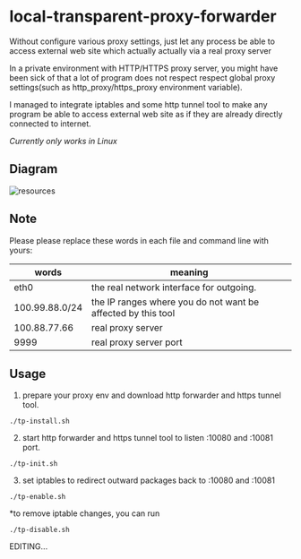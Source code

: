 # local-transparent-proxy-forwarder
Without configure various proxy settings, just let any process be able to access external web site which actually actually via a real proxy server

In a private environment with HTTP/HTTPS proxy server, you might have been sick of that a lot of program does not respect respect global proxy settings(such as http_proxy/https_proxy environment variable).

I managed to integrate iptables and some http tunnel tool to make any program be able to access external web site as if they are already directly connected to internet.

*Currently only works in Linux*

## Diagram

![resources](https://docs.google.com/drawings/d/e/2PACX-1vQHrfzaFyw57WfcKi1NgX6P7uq3fetp0M1x_dKT9izP0dGVwZf23AvgUEacoUTqG4zC8BabMzO1NoNK/pub?w=843&h=524)

## Note

Please please replace these words in each file and command line with yours:

|words | meaning
---- | ---
|eth0 |the real network interface for outgoing.
|100.99.88.0/24 |the IP ranges where you do not want be affected by this tool
|100.88.77.66 | real proxy server
|9999 | real proxy server port

## Usage

1. prepare your proxy env and download http forwarder and https tunnel tool.
```
./tp-install.sh
```
2. start http forwarder and https tunnel tool to listen :10080 and :10081 port.
```
./tp-init.sh
```
3. set iptables to redirect outward packages back to :10080 and :10081
```
./tp-enable.sh
```

*to remove iptable changes, you can run 
```
./tp-disable.sh
```


EDITING...
